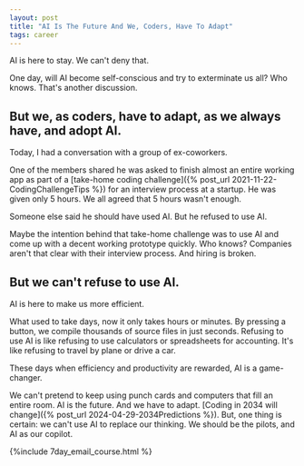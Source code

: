 ```yaml
---
layout: post
title: "AI Is The Future And We, Coders, Have To Adapt"
tags: career
---
```


AI is here to stay. We can't deny that.

One day, will AI become self-conscious and try to exterminate us all? Who knows. That's another discussion.

## But we, as coders, have to adapt, as we always have, and adopt AI.

Today, I had a conversation with a group of ex-coworkers.

One of the members shared he was asked to finish almost an entire working app as part of a [take-home coding challenge]({% post_url 2021-11-22-CodingChallengeTips %}) for an interview process at a startup. He was given only 5 hours. We all agreed that 5 hours wasn't enough.

Someone else said he should have used AI. But he refused to use AI.

Maybe the intention behind that take-home challenge was to use AI and come up with a decent working prototype quickly. Who knows? Companies aren't that clear with their interview process. And hiring is broken.

## But we can't refuse to use AI.

AI is here to make us more efficient.

What used to take days, now it only takes hours or minutes. By pressing a button, we compile thousands of source files in just seconds. Refusing to use AI is like refusing to use calculators or spreadsheets for accounting. It's like refusing to travel by plane or drive a car.

These days when efficiency and productivity are rewarded, AI is a game-changer.

We can't pretend to keep using punch cards and computers that fill an entire room. AI is the future. And we have to adapt. [Coding in 2034 will change]({% post_url 2024-04-29-2034Predictions %}). But, one thing is certain: we can't use AI to replace our thinking. We should be the pilots, and AI as our copilot.

{%include 7day_email_course.html %}
